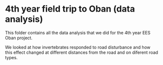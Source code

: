 # 4th year field trip to Oban (data analysis) 

This folder contains all the data analysis that we did for the 4th year EES Oban project. 

We looked at how invertebrates responded to road disturbance and how this effect changed at different distances from the road and on diferent road types. 
